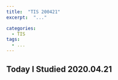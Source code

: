 ```yaml
---
title:  "TIS 200421"
excerpt:  "..."

categories:
  - TIS
tags:
  - ...
---
```


## Today I Studied 2020.04.21

